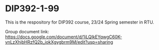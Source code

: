 # DIP392-1-99

This is the respository for DIP392 course, 23/24 Spring semester in RTU.

Group document link: https://docs.google.com/document/d/1iLQIkEYqwgC60K-vnLzXhjbHRzfQ2b_iokXgygbrm9M/edit?usp=sharing
